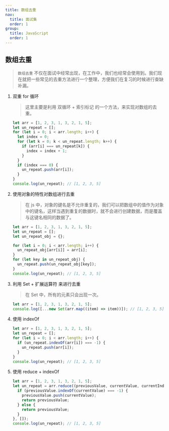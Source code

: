 ```yaml
---
title: 数组去重
nav:
  title: 面试集
  order: 1
group:
  title: JavaScript
  order: 1
---
```


## 数组去重

> `数组去重` 不仅在面试中经常出现，在工作中，我们也经常会使用到。我们现在就把一些常见的去重方法进行一个整理，方便我们在复习的时候进行查缺补漏。

1. 双重 for 循环

   > 这里主要是利用 双循环 + 索引标记 的一个方法，来实现对数组的去重。

   ```js
   let arr = [1, 2, 3, 1, 3, 2, 1, 5];
   let un_repeat = [];
   for (let i = 0; i < arr.length; i++) {
     let index = 0;
     for (let k = 0; k < un_repeat.length; k++) {
       if (arr[i] === un_repeat[k]) {
         index = index + 1;
       }
     }
     if (index === 0) {
       un_repeat.push(arr[i]);
     }
   }
   console.log(un_repeat); // [1, 2, 3, 5]
   ```

2. 使用对象的特性对数组进行去重

   > 在 js 中，对象的键名是不允许重复的，我们可以把数组中的值作为对象中的键名，这样当遇到重复的数据时，就不会进行创建数据，而是覆盖与这键名相同的数据了。

   ```js
   let arr = [1, 2, 3, 1, 3, 2, 1, 5];
   let un_repeat = [];
   let un_repeat_obj = {};

   for (let i = 0; i < arr.length; i++) {
     un_repeat_obj[arr[i]] = arr[i];
   }
   for (let key in un_repeat_obj) {
     un_repeat.push(un_repeat_obj[key]);
   }
   console.log(un_repeat); // [1, 2, 3, 5]
   ```

3. 利用 Set + 扩展运算符 来进行去重

   > 在 Set 中，所有的元素只会出现一次。

   ```js
   let arr = [1, 2, 3, 1, 3, 2, 1, 5];
   console.log([...new Set(arr.map((item) => item))]); // [1, 2, 3, 5]
   ```

4. 使用 indexOf
   ```js
   let arr = [1, 2, 3, 1, 3, 2, 1, 5];
   let un_repeat = [];
   for (let i = 0; i < arr.length; i++) {
     if (un_repeat.indexOf(arr[i]) === -1) {
       un_repeat.push(arr[i]);
     }
   }
   console.log(un_repeat); // [1, 2, 3, 5]
   ```
5. 使用 reduce + indexOf
   ```js
   let arr = [1, 2, 3, 1, 3, 2, 1, 5];
   let un_repeat = arr.reduce((previousValue, currentValue, currentIndex) => {
     if (previousValue.indexOf(currentValue) === -1) {
       previousValue.push(currentValue);
       return previousValue;
     } else {
       return previousValue;
     }
   }, []);
   console.log(un_repeat); // [1, 2, 3, 5]
   ```
